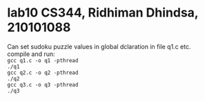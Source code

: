 # lab10 CS344, Ridhiman Dhindsa, 210101088
Can set sudoku puzzle values in global dclaration in file q1.c etc.  
compile and run:  
`gcc q1.c -o q1 -pthread`  
`./q1`    
`gcc q2.c -o q2 -pthread`  
`./q2`  
`gcc q3.c -o q3 -pthread`  
`./q3`  